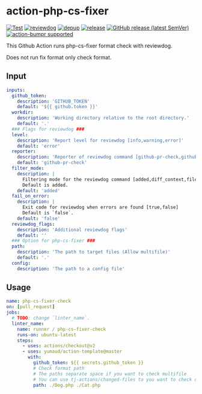 # action-php-cs-fixer

<!-- TODO: replace reviewdog/action-template with your repo name -->
[![Test](https://github.com/reviewdog/action-template/workflows/Test/badge.svg)](https://github.com/reviewdog/action-template/actions?query=workflow%3ATest)
[![reviewdog](https://github.com/reviewdog/action-template/workflows/reviewdog/badge.svg)](https://github.com/reviewdog/action-template/actions?query=workflow%3Areviewdog)
[![depup](https://github.com/reviewdog/action-template/workflows/depup/badge.svg)](https://github.com/reviewdog/action-template/actions?query=workflow%3Adepup)
[![release](https://github.com/reviewdog/action-template/workflows/release/badge.svg)](https://github.com/reviewdog/action-template/actions?query=workflow%3Arelease)
[![GitHub release (latest SemVer)](https://img.shields.io/github/v/release/reviewdog/action-template?logo=github&sort=semver)](https://github.com/reviewdog/action-template/releases)
[![action-bumpr supported](https://img.shields.io/badge/bumpr-supported-ff69b4?logo=github&link=https://github.com/haya14busa/action-bumpr)](https://github.com/haya14busa/action-bumpr)

This Github Action runs php-cs-fixer format check with reviewdog.

Does not run fix format only check format. 

## Input

```yaml
inputs:
  github_token:
    description: 'GITHUB_TOKEN'
    default: '${{ github.token }}'
  workdir:
    description: 'Working directory relative to the root directory.'
    default: '.'
  ### Flags for reviewdog ###
  level:
    description: 'Report level for reviewdog [info,warning,error]'
    default: 'error'
  reporter:
    description: 'Reporter of reviewdog command [github-pr-check,github-check,github-pr-review].'
    default: 'github-pr-check'
  filter_mode:
    description: |
      Filtering mode for the reviewdog command [added,diff_context,file,nofilter].
      Default is added.
    default: 'added'
  fail_on_error:
    description: |
      Exit code for reviewdog when errors are found [true,false]
      Default is `false`.
    default: 'false'
  reviewdog_flags:
    description: 'Additional reviewdog flags'
    default: ''
  ### Option for php-cs-fixer ###
  path:
    description: 'The path to target files (Allow multifile)'
    default: '.'
  config:
    description: 'The path to a config file'
```

## Usage
<!-- TODO: update. replace `template` with the linter name -->

```yaml
name: php-cs-fixer-check
on: [pull_request]
jobs:
  # TODO: change `linter_name`.
  linter_name:
    name: runner / php-cs-fixer-check
    runs-on: ubuntu-latest
    steps:
      - uses: actions/checkout@v2
      - uses: yumaud/action-template@master
        with:
          github_token: ${{ secrets.github_token }}
          # Check format path
          # The paths separate space if you want to check multifile 
          # You can use tj-actions/changed-files to you want to check only commited files        
          path: ./Dog.php ./Cat.php
```